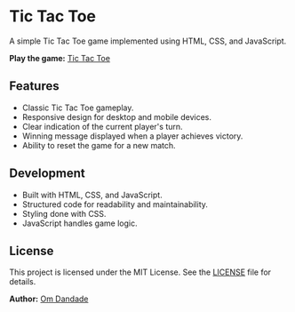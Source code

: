 # Tic Tac Toe

A simple Tic Tac Toe game implemented using HTML, CSS, and JavaScript.

**Play the game:** [Tic Tac Toe](https://spectra82.github.io/Tic-Tac-Toe/)

## Features
- Classic Tic Tac Toe gameplay.
- Responsive design for desktop and mobile devices.
- Clear indication of the current player's turn.
- Winning message displayed when a player achieves victory.
- Ability to reset the game for a new match.

## Development
- Built with HTML, CSS, and JavaScript.
- Structured code for readability and maintainability.
- Styling done with CSS.
- JavaScript handles game logic.

## License
This project is licensed under the MIT License. See the [LICENSE](LICENSE) file for details.

**Author:** [Om Dandade](https://github.com/spectra82)
